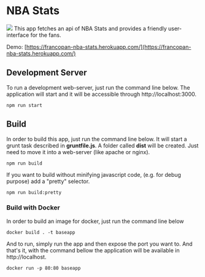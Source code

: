 # NBA Stats

![](https://travis-ci.org/francopan/nba-base-app.svg?branch=master)
This app fetches an api of NBA Stats and provides a friendly user-interface for the fans.

Demo: [https://francopan-nba-stats.herokuapp.com/](https://francopan-nba-stats.herokuapp.com/)

## Development Server

To run a development web-server, just run the command line below. The application will start and it will be accessible through http://localhost:3000.

~~~
npm run start
~~~

## Build

In order to build this app, just run the command line below. It will start a grunt task described in **gruntfile.js**.
A folder called **dist** will be created. Just need to move it into a web-server (like apache or nginx).
~~~
npm run build
~~~

If you want to build without minifying javascript code, (e.g. for debug purpose) add a "pretty" selector.
~~~
npm run build:pretty
~~~

### Build with Docker
In order to build an image for docker, just run the command line below
~~~
docker build . -t baseapp
~~~

And to run, simply run the app and then expose the port you want to. And that's it, with the command bellow the application will be available in http://localhost.
~~~
docker run -p 80:80 baseapp
~~~
